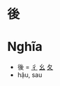 # 後

# Nghĩa
* 後 = [彳](彳.md) [幺](幺.md) [夂](夂.md)
* hậu, sau

<script>window.HANZI_FIELD='後';</script>